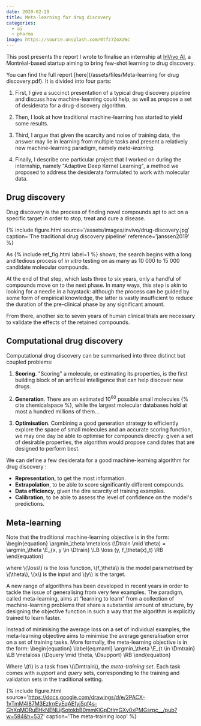 ```yaml
---
date: 2020-02-29
title: Meta-learning for drug discovery
categories:
  - ai
  - pharma
image: https://source.unsplash.com/0tfz7ZoXaWc
---
```


This post presents the report I wrote to finalise an internship at [InVivo AI](https://invivoai.com/), a Montréal-based startup aiming to bring few-shot learning to drug discovery.

You can find the full report [here](/assets/files/Meta-learning for drug discovery.pdf). It is divided into four parts:

1. First, I give a succinct presentation of a typical drug discovery pipeline and discuss how machine-learning could help, as well as propose a set of desiderata for a drug-discovery algorithm.

2. Then, I look at how traditional machine-learning has started to yield some results.

3. Third, I argue that given the scarcity and noise of training data, the answer may lie in learning from multiple tasks and present a relatively new machine-learning paradigm, namely _meta-learning_.

4. Finally, I describe one particular project that I worked on during the internship, namely "Adaptive Deep Kernel Learning", a method we proposed to address the desiderata formulated to work with molecular data.


## Drug discovery

Drug discovery is the process of finding novel compounds apt to act on a specific target in order to stop, treat and cure a disease.

{% include figure.html source='/assets/images/invivo/drug-discovery.jpg' caption='The traditional drug discovery pipeline' reference='janssen2019' %}

As {% include ref_fig.html label=1 %} shows, the search begins with a long and tedious process of _in vitro_ testing on as many as 10 000 to 15 000 candidate molecular compounds.

At the end of that step, which lasts three to six years, only a handful of compounds move on to the next phase. In many ways, this step is akin to looking for a needle in a haystack: although the process can be guided by some form of empirical knowledge, the latter is vastly insufficient to reduce the duration of the pre-clinical phase by any significant amount.

From there, another six to seven years of human clinical trials are necessary to validate the effects of the retained compounds.


## Computational drug discovery

Computational drug discovery can be summarised into three distinct but coupled problems:

1. **Scoring**. "Scoring" a molecule, or estimating its properties, is the first building block of an artificial intelligence that can help discover new drugs.

2. **Generation**. There are an estimated 10<sup>60</sup> possible small molecules
   {% cite chemicalspace %}, while the largest molecular databases hold at most a hundred millions of them...

3. **Optimisation**. Combining a good generation strategy to efficiently explore the space of small molecules and an accurate scoring function, we may one day be able to optimise for compounds directly: given a set of desirable properties, the algorithm would propose candidates that are designed to perform best.

We can define a few desiderata for a good machine-learning algorithm for drug discovery :
* **Representation**, to get the most information.
* **Extrapolation**, to be able to score significantly different compounds.
* **Data efficiency**, given the dire scarcity of training examples.
* **Calibration**, to be able to assess the level of confidence on the model's predictions.

## Meta-learning

Note that the traditional machine-learning objective is in the form:
\begin{equation}
  \argmin_\theta \metaloss (\Dtrain \mid \theta) = \argmin_\theta \E_{x, y \in \Dtrain} \LB \loss (y, f_\theta(x)_t) \RB
\end{equation}

where \\(\loss\\) is the loss function, \\(f_\theta\\) is the model parametrised by \\(\theta\\), \\(x\\) is the input and \\(y\\) is the target.

A new range of algorithms has been developed in recent years in order to tackle the issue of generalising from very few examples. The paradigm, called meta-learning, aims at “learning to learn” from a collection of machine-learning problems that share a substantial amount of structure, by designing the objective function in such a way that the algorithm is explicitly trained to learn faster.

Instead of minimising the average loss on a set of individual examples, the meta-learning objective aims to minimise the average generalisation error on a set of training tasks. More formally, the meta-learning objective is in the form:
\begin{equation}
  \label{eq:maml}
  \argmin_\theta \E_{t \in \Dmtrain} \LB \metaloss (\Dquery \mid \theta, \Dsupport) \RB
\end{equation}

Where \\(t\\) is a task from \\(\Dmtrain\\), the _meta-training set_. Each task comes with _support_ and _query_ sets, corresponding to the training and validation sets in the traditional setting.

{% include figure.html source='https://docs.google.com/drawings/d/e/2PACX-1vTmM4I87M3EzlrnEvEqAEfyj5qf4s-GhXqMORuEHkNENLijSotokbB0mmKlGpDtImGXv0xPMGsrpc__/pub?w=584&h=537' caption='The meta-training loop' %}
